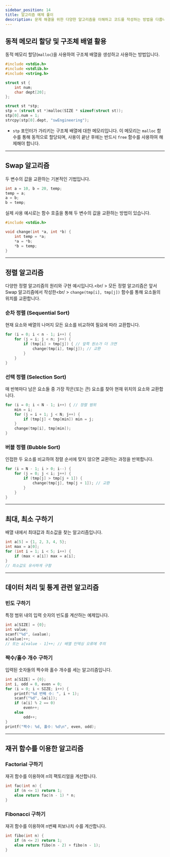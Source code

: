 ```yaml
---
sidebar_position: 14
title: 알고리즘 예제 풀이
description: 문제 해결을 위한 다양한 알고리즘을 이해하고 코드를 작성하는 방법을 다룹니다.
---
```


## 동적 메모리 할당 및 구조체 배열 활용

동적 메모리 할당(`malloc`)을 사용하여 구조체 배열을 생성하고 사용하는 방법입니다.

```c
#include <stdio.h>
#include <stdlib.h>
#include <string.h>

struct st {
    int num;
    char dept[20];
};

struct st *stp;
stp = (struct st *)malloc(SIZE * sizeof(struct st));
stp[0].num = 1;
strcpy(stp[0].dept, "swEngineering");
```

- `stp` 포인터가 가리키는 구조체 배열에 대한 메모리입니다. 이 메모리는 `malloc` 함수를 통해 동적으로 할당되며, 사용이 끝난 후에는 반드시 `free` 함수를 사용하여 해제해야 합니다.

---

## Swap 알고리즘

두 변수의 값을 교환하는 기본적인 기법입니다.

```c
int a = 10, b = 20, temp;
temp = a;
a = b;
b = temp;
```

실제 사용 예시로는 함수 호출을 통해 두 변수의 값을 교환하는 방법이 있습니다.

```c
#include <stdio.h>

void change(int *a, int *b) {
    int temp = *a;
    *a = *b;
    *b = temp;
}
```

---

## 정렬 알고리즘

다양한 정렬 알고리즘의 원리와 구현 예시입니다.<br/ >
모든 정렬 알고리즘은 앞서 Swap 알고리즘에서 작성한<br/ >
`change(tmp[i], tmp[j])` 함수를 통해 요소들의 위치를 교환합니다.

### 순차 정렬 (Sequential Sort)

현재 요소와 배열의 나머지 모든 요소를 비교하여 필요에 따라 교환합니다.

```c
for (i = 0; i < n - 1; i++) {
    for (j = i; j < n; j++) {
        if (tmp[i] > tmp[j]) { // 앞쪽 원소가 더 크면
            change(tmp[i], tmp[j]); // 교환
        }
    }
}
```

### 선택 정렬 (Selection Sort)

매 반복마다 남은 요소들 중 가장 작은(또는 큰) 요소를 찾아 현재 위치의 요소와 교환합니다.

```c
for (i = 0; i < N - 1; i++) { // 정렬 범위
    min = i;
    for (j = i + 1; j < N; j++) {
        if (tmp[j] < tmp[min]) min = j;
    }
    change(tmp[i], tmp[min]);
}
```

### 버블 정렬 (Bubble Sort)

인접한 두 요소를 비교하여 정렬 순서에 맞지 않으면 교환하는 과정을 반복합니다.

```c
for (i = N - 1; i > 0; i--) {
    for (j = 0; j < i; j++) {
        if (tmp[j] > tmp[j + 1]) {
            change(tmp[j], tmp[j + 1]); // 교환
        }
    }
}
```

---

## 최대, 최소 구하기

배열 내에서 최대값과 최소값을 찾는 알고리즘입니다.

```c
int a[5] = {1, 2, 3, 4, 5};
int max = a[0];
for (int i = 1; i < 5; i++) {
    if (max < a[i]) max = a[i];
}
// 최소값도 유사하게 구함
```

---

## 데이터 처리 및 통계 관련 알고리즘

### 빈도 구하기

특정 범위 내의 입력 숫자의 빈도를 계산하는 예제입니다.

```c
int a[SIZE] = {0};
int value;
scanf("%d", &value);
a[value]++;
// 또는 a[value - 1]++; // 배열 인덱싱 오류에 주의
```

### 짝수/홀수 개수 구하기

입력된 숫자들의 짝수와 홀수 개수를 세는 알고리즘입니다.

```c
int a[SIZE] = {0};
int i, odd = 0, even = 0;
for (i = 0; i < SIZE; i++) {
    printf("%d 번째 수: ", i + 1);
    scanf("%d", &a[i]);
    if (a[i] % 2 == 0)
        even++;
    else
        odd++;
}
printf("짝수: %d, 홀수: %d\n", even, odd);
```

---

## 재귀 함수를 이용한 알고리즘

### Factorial 구하기

재귀 함수를 이용하여 n의 팩토리얼을 계산합니다.

```c
int fac(int n) {
    if (n <= 1) return 1;
    else return fac(n - 1) * n;
}
```

### Fibonacci 구하기

재귀 함수를 이용하여 n번째 피보나치 수를 계산합니다.

```c
int fibo(int n) {
    if (n <= 2) return 1;
    else return fibo(n - 2) + fibo(n - 1);
}
```

